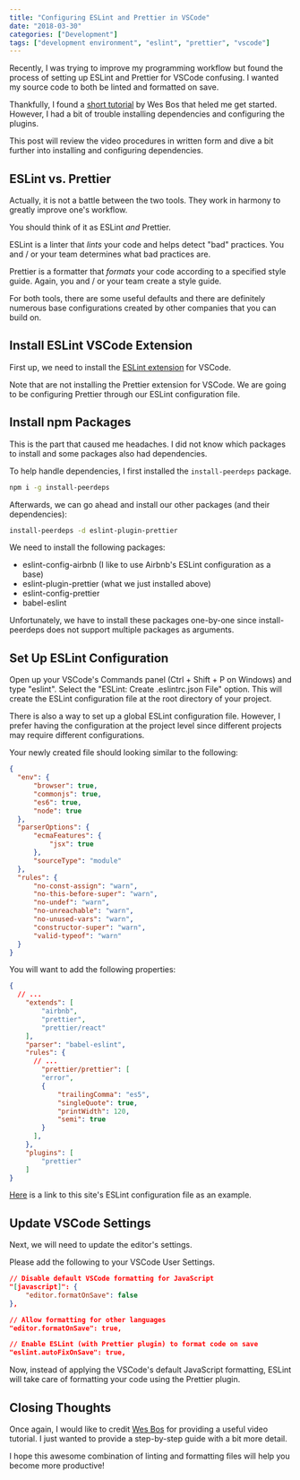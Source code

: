 ```yaml
---
title: "Configuring ESLint and Prettier in VSCode"
date: "2018-03-30"
categories: ["Development"]
tags: ["development environment", "eslint", "prettier", "vscode"]
---
```


Recently, I was trying to improve my programming workflow but found the process of setting up ESLint and Prettier for VSCode confusing. I wanted my source code to both be linted and formatted on save.

Thankfully, I found a [short tutorial](https://www.youtube.com/watch?v=YIvjKId9m2c) by Wes Bos that heled me get started. However, I had a bit of trouble installing dependencies and configuring the plugins.

This post will review the video procedures in written form and dive a bit further into installing and configuring dependencies.

## ESLint vs. Prettier

Actually, it is not a battle between the two tools. They work in harmony to greatly improve one's workflow.

You should think of it as ESLint *and* Prettier.

ESLint is a linter that *lints* your code and helps detect "bad" practices. You and / or your team determines what bad practices are.

Prettier is a formatter that *formats* your code according to a specified style guide. Again, you and / or your team create a style guide.

For both tools, there are some useful defaults and there are definitely numerous base configurations created by other companies that you can build on.

## Install ESLint VSCode Extension

First up, we need to install the [ESLint extension](https://marketplace.visualstudio.com/items?itemName=dbaeumer.vscode-eslint) for VSCode.

Note that are not installing the Prettier extension for VSCode. We are going to be configuring Prettier through our ESLint configuration file.

## Install npm Packages

This is the part that caused me headaches. I did not know which packages to install and some packages also had dependencies.

To help handle dependencies, I first installed the `install-peerdeps` package.

```bash
npm i -g install-peerdeps
```

Afterwards, we can go ahead and install our other packages (and their dependencies):

```bash
install-peerdeps -d eslint-plugin-prettier
```

We need to install the following packages:

* eslint-config-airbnb (I like to use Airbnb's ESLint configuration as a base)
* eslint-plugin-prettier (what we just installed above)
* eslint-config-prettier
* babel-eslint

Unfortunately, we have to install these packages one-by-one since install-peerdeps does not support multiple packages as arguments.

## Set Up ESLint Configuration

Open up your VSCode's Commands panel (Ctrl + Shift + P on Windows) and type "eslint". Select the "ESLint: Create .eslintrc.json File" option. This will create the ESLint configuration file at the root directory of your project.

There is also a way to set up a global ESLint configuration file. However, I prefer having the configuration at the project level since different projects may require different configurations.

Your newly created file should looking similar to the following:

```json
{
  "env": {
      "browser": true,
      "commonjs": true,
      "es6": true,
      "node": true
  },
  "parserOptions": {
      "ecmaFeatures": {
          "jsx": true
      },
      "sourceType": "module"
  },
  "rules": {
      "no-const-assign": "warn",
      "no-this-before-super": "warn",
      "no-undef": "warn",
      "no-unreachable": "warn",
      "no-unused-vars": "warn",
      "constructor-super": "warn",
      "valid-typeof": "warn"
  }
}
```

You will want to add the following properties:

```json
{
  // ...
    "extends": [
        "airbnb",
        "prettier",
        "prettier/react"
    ],
    "parser": "babel-eslint",
    "rules": {
      // ...
        "prettier/prettier": [
        "error",
        {
            "trailingComma": "es5",
            "singleQuote": true,
            "printWidth": 120,
            "semi": true
        }
      ],
    },
    "plugins": [
        "prettier"
    ]
}
```

[Here](https://github.com/davidlamt/davidltran.com/blob/master/.eslintrc.js) is a link to this site's ESLint configuration file as an example.

## Update VSCode Settings

Next, we will need to update the editor's settings.

Please add the following to your VSCode User Settings.

```json
// Disable default VSCode formatting for JavaScript
"[javascript]": {
    "editor.formatOnSave": false
},

// Allow formatting for other languages
"editor.formatOnSave": true,

// Enable ESLint (with Prettier plugin) to format code on save
"eslint.autoFixOnSave": true,
```

Now, instead of applying the VSCode's default JavaScript formatting, ESLint will take care of formatting your code using the Prettier plugin.

## Closing Thoughts

Once again, I would like to credit [Wes Bos](https://wesbos.com/) for providing a useful video tutorial. I just wanted to provide a step-by-step guide with a bit more detail.

I hope this awesome combination of linting and formatting files will help you become more productive!
